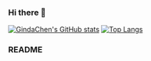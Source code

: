 ### Hi there 👋



<!--
**GindaChen/GindaChen** is a ✨ _special_ ✨ repository because its `README.md` (this file) appears on your GitHub profile.

Here are some ideas to get you started:

- 🔭 I’m currently working on ...
- 🌱 I’m currently learning ...
- 👯 I’m looking to collaborate on ...
- 🤔 I’m looking for help with ...
- 💬 Ask me about ...
- 📫 How to reach me: ...
- 😄 Pronouns: ...
- ⚡ Fun fact: ...
-->

[![GindaChen's GitHub stats](https://github-readme-stats-lsmebzyqp-gindachen.vercel.app/api?username=gindachen&count_private=true&show_icons=true)](https://github.com/anuraghazra/github-readme-stats)
[![Top Langs](https://github-readme-stats-lsmebzyqp-gindachen.vercel.app/api/top-langs/?username=gindachen&layout=compact&hide=Jupyter%20Notebook)](https://github.com/anuraghazra/github-readme-stats)


### README

